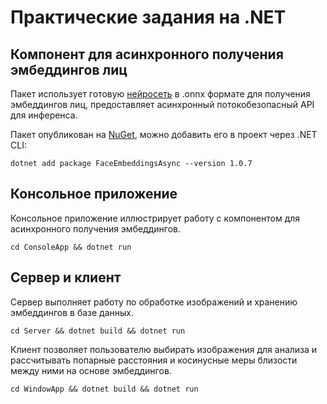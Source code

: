 # Практические задания на .NET

## Компонент для асинхронного получения эмбеддингов лиц

Пакет использует готовую [нейросеть](https://github.com/onnx/models/blob/main/vision/body_analysis/arcface/model/arcfaceresnet100-8.onnx) в .onnx формате для получения эмбеддингов лиц, предоставляет асинхронный потокобезопасный API для инференса.

Пакет опубликован на [NuGet](https://www.nuget.org/packages/FaceEmbeddingsAsync/#versions-body-tab), можно добавить его в проект через .NET CLI:
```
dotnet add package FaceEmbeddingsAsync --version 1.0.7
```


## Консольное приложение
Консольное приложение иллюстрирует работу с компонентом для асинхронного получения эмбеддингов.
```
cd ConsoleApp && dotnet run
```

## Сервер и клиент
Сервер выполняет работу по обработке изображений и хранению эмбеддингов в базе данных.
```
cd Server && dotnet build && dotnet run
```

Клиент позволяет пользователю выбирать изображения для анализа и рассчитывать попарные расстояния и косинусные меры близости между ними на основе эмбеддингов.
```
cd WindowApp && dotnet build && dotnet run
```

